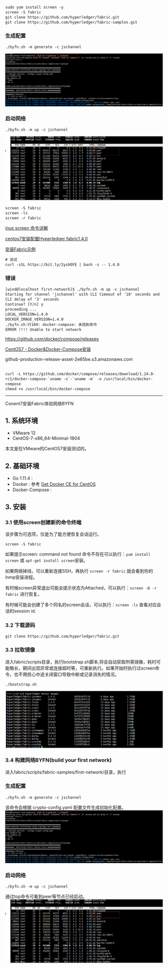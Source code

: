 ```shell
sudo yum install screen -y
screen -S fabric
git clone https://github.com/hyperledger/fabric.git
git clone https://github.com/hyperledger/fabric-samples.git
```


### 生成配置
```
./byfn.sh -m generate -c jschannel
```
![](images/2019-01-23-10-18-07.png)

### 启动网络

```
./byfn.sh -m up -c jschannel
```
![](images/2019-01-23-10-46-07.png)
```
screen -S fabric
screen -ls
screen -r fabric
```
[inux screen 命令详解](https://www.cnblogs.com/cute/p/5015852.html)

[centos7安装配置Hyperledger fabric1.4.0](https://blog.csdn.net/asn_forever/article/details/86505376)

[安装Fabric示例](http://chixiang.me/2018/07/13/%E5%AE%89%E8%A3%85Fabric%E7%A4%BA%E4%BE%8B/#more)

```
# 测试
curl -sSL https://bit.ly/2ysbOFE | bash -s -- 1.4.0
```

### 错误

```
[wind@localhost first-network]$ ./byfn.sh -m up -c jschannel
Starting for channel 'jschannel' with CLI timeout of '10' seconds and CLI delay of '3' seconds
Continue? [Y/n] y
proceeding ...
LOCAL_VERSION=1.4.0
DOCKER_IMAGE_VERSION=1.4.0
./byfn.sh:行169: docker-compose: 未找到命令
ERROR !!!! Unable to start network
```


https://github.com/docker/compose/releases

[CentOS7 - Docker&Docker-Compose安装](https://blog.csdn.net/qq_38591756/article/details/82828130#%E4%B8%89%E3%80%81Docker%20Compose%E5%AE%89%E8%A3%85)

github-production-release-asset-2e65be.s3.amazonaws.com


## 
```shell
curl -L https://github.com/docker/compose/releases/download/1.24.0-rc1/docker-compose-`uname -s`-`uname -m` -o /usr/local/bin/docker-compose
chmod +x /usr/local/bin/docker-compose
```
----------------------------------------------------------------
Conent7安装Fabric体验网络BYFN
## 1. 系统环境

- VMware 12
- CentOS-7-x86_64-Minimal-1804

本文是在VMware的CentOS7安装测试的。
## 2. 基础环境
- Go  1.11.4 :
- Docker : 参考 [Get Docker CE for CentOS](https://docs.docker.com/install/linux/docker-ce/centos/)
- Docker-Compose :
## 3. 安装

### 3.1 使用screen创建新的命令终端
该步骤为可选项，仅是为了能方便恢复会话运行。
```
screen -S fabric
```
如果提示screen: command not found 命令不存在可以执行：```yum install screen``` 或 ```apt-get install screen```安装。

如果网络掉线，可以重新连接SSH，再执行 ```screen -r fabric``` 就会看到你的lnmp安装进程。

有时候screen异常退出可能会提示状态为Attached，可以执行：```screen -D -r fabric``` 进行恢复。

有时候可能会创建了多个同名的screen会话，可以执行：```screen -ls``` 查看对应会话的session id.

### 3.2 下载源码
```
git clone https://github.com/hyperledger/fabric.git
```
### 3.3 拉取镜像

进入fabric/scripts目录，执行bootstrap.sh脚本,将会自动获取所需镜像，耗时可能略长，期间出现异常或连接超时等，可重新执行。如果开始时执行过screen命令，也不用担心中途关闭窗口导致中断或记录消失的情况。
```
./bootstrap.sh
```
![](images/2019-01-23-10-12-40.png)

### 3.4 构建网络BYFN(build your first network)
进入fabric/scripts/fabric-samples/first-network/目录，执行

### 生成配置

```
./byfn.sh -m generate -c jschannel
```
该命令会根据 crypto-config.yaml 配置文件生成初始化配置。
![](images/2019-01-23-10-18-07.png)

### 启动网络

```
./byfn.sh -m up -c jschannel
```

通过top命令可看到peer等节点已经启动。
![](images/2019-01-23-10-46-07.png)